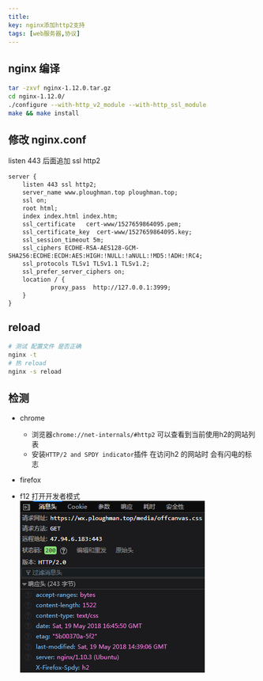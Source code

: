 ```yaml
---
title: 
key: nginx添加http2支持
tags: [web服务器,协议]   
---
```


## nginx 编译

```bash
tar -zxvf nginx-1.12.0.tar.gz
cd nginx-1.12.0/
./configure --with-http_v2_module --with-http_ssl_module
make && make install

```

## 修改 nginx.conf

listen 443 后面追加 ssl http2

```
server {
    listen 443 ssl http2;
    server_name www.ploughman.top ploughman.top;
    ssl on;
    root html;
    index index.html index.htm;
    ssl_certificate   cert-www/1527659864095.pem;
    ssl_certificate_key  cert-www/1527659864095.key;
    ssl_session_timeout 5m;
    ssl_ciphers ECDHE-RSA-AES128-GCM-SHA256:ECDHE:ECDH:AES:HIGH:!NULL:!aNULL:!MD5:!ADH:!RC4;
    ssl_protocols TLSv1 TLSv1.1 TLSv1.2;
    ssl_prefer_server_ciphers on;
    location / {
            proxy_pass  http://127.0.0.1:3999;
    }
}

```

## reload

```bash
# 测试 配置文件 是否正确
nginx -t 
# 热 reload
nginx -s reload
```

## 检测

* chrome
  * 浏览器`chrome://net-internals/#http2` 可以查看到当前使用h2的网站列表
  * 安装`HTTP/2 and SPDY indicator`插件 在访问h2 的网站时 会有闪电的标志

* firefox

* f12 打开开发者模式
![network](/images/http2/firefox%20network.jpg)

